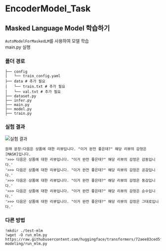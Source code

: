 # EncoderModel_Task
## Masked Language Model 학습하기
`AutoModelForMaskedLM`를 사용하여 모델 학습  
main.py 실행

### 폴더 경로

```
├── config
│   └── train_config.yaml
├── data # 추가 필요
│   └── train.txt # 추가 필요
│   └── val.txt # 추가 필요
├── dataset.py
├── infer.py
├── main.py
├── model.py
├── train.py
```

### 실험 결과

![실험 결과](https://user-images.githubusercontent.com/77109972/203215222-d89c162b-f799-4114-805e-f9919b05d9ed.png)

```
원래 문장:다음은 상품에 대한 리뷰입니다. "이거 완전 좋은데?" 해당 리뷰의 감정은 [MASK]입니다.
'>>> 다음은 상품에 대한 리뷰입니다. "이거 완전 좋은데?" 해당 리뷰의 감정은 감동입니다.'
'>>> 다음은 상품에 대한 리뷰입니다. "이거 완전 좋은데?" 해당 리뷰의 감정은 공감입니다.'
'>>> 다음은 상품에 대한 리뷰입니다. "이거 완전 좋은데?" 해당 리뷰의 감정은 동감입니다.'
'>>> 다음은 상품에 대한 리뷰입니다. "이거 완전 좋은데?" 해당 리뷰의 감정은 순수입니다.'
'>>> 다음은 상품에 대한 리뷰입니다. "이거 완전 좋은데?" 해당 리뷰의 감정은 그대로입니다.'
```
### 다른 방법
```
!mkdir ./test-mlm
!wget -O run_mlm.py https://raw.githubusercontent.com/huggingface/transformers/72aee83ced5f31302c5e331d896412737287f976/examples/pytorch/language-modeling/run_mlm.py
```
